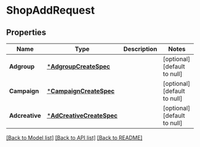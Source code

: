 # ShopAddRequest

## Properties
Name | Type | Description | Notes
------------ | ------------- | ------------- | -------------
**Adgroup** | [***AdgroupCreateSpec**](adgroup_create_spec.md) |  | [optional] [default to null]
**Campaign** | [***CampaignCreateSpec**](campaign_create_spec.md) |  | [optional] [default to null]
**Adcreative** | [***AdCreativeCreateSpec**](ad_creative_create_spec.md) |  | [optional] [default to null]

[[Back to Model list]](../README.md#documentation-for-models) [[Back to API list]](../README.md#documentation-for-api-endpoints) [[Back to README]](../README.md)


